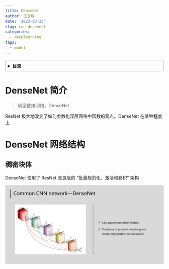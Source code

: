 ```yaml
---
title: DenseNet
author: 王哲峰
date: '2023-03-23'
slug: cnn-densenet
categories:
  - deeplearning
tags:
  - model
---
```


<style>
details {
    border: 1px solid #aaa;
    border-radius: 4px;
    padding: .5em .5em 0;
}
summary {
    font-weight: bold;
    margin: -.5em -.5em 0;
    padding: .5em;
}
details[open] {
    padding: .5em;
}
details[open] summary {
    border-bottom: 1px solid #aaa;
    margin-bottom: .5em;
}
</style>

<details><summary>目录</summary><p>

- [DenseNet 简介](#densenet-简介)
- [DenseNet 网络结构](#densenet-网络结构)
  - [稠密块体](#稠密块体)
</p></details><p></p>

# DenseNet 简介

> 稠密链接网络，DenseNet

ResNet 极大地改变了如何参数化深层网络中函数的观点。DenseNet 在某种程度上


# DenseNet 网络结构

## 稠密块体

DenseNet 使用了 ResNet 改良版的 “批量规范化、激活和卷积” 架构




![img](images/densenet.png)
